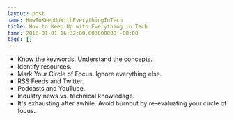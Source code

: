 ```yaml
---
layout: post
name: HowToKeepUpWithEverythingInTech
title: How to Keep Up with Everything in Tech
time: 2016-01-01 16:32:00.003000000 -08:00
tags: []
---
```


- Know the keywords. Understand the concepts.
- Identify resources.
- Mark Your Circle of Focus. Ignore everything else.
- RSS Feeds and Twitter.
- Podcasts and YouTube.
- Industry news vs. technical knowledage.
- It's exhausting after awhile. Avoid burnout by re-evaluating your circle of focus.
